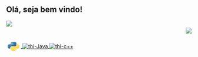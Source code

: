 ## Olá, seja bem vindo!

<div>
  <a href="https://github.com/Thiggow">
  <img height="180em" src="https://github-readme-stats.vercel.app/api?username=Thiggow&show_icons=true&theme=github_dark&include_all_commits=true&count_private=true"/>
</div>
    
<div align="right">
  <a href="https://github.com/Thiggow">
  <img width="400" src="https://github-readme-stats.vercel.app/api/top-langs/?username=Thiggow&layout=compact&langs_count=7&theme=github_dark"/>
</div>

<div style="display: inline_block"><br>
  <img align="center" alt="thi-Python" height="30" width="40" src="https://raw.githubusercontent.com/devicons/devicon/master/icons/python/python-original.svg">
  <img align="center" alt="thi-Java" height="30" width="40" src="https://cdn.jsdelivr.net/gh/devicons/devicon/icons/java/java-original.svg">
  <img align="center" alt="thi-c++" height="30" width="40" src="https://cdn.jsdelivr.net/gh/devicons/devicon/icons/cplusplus/cplusplus-original.svg">

##
